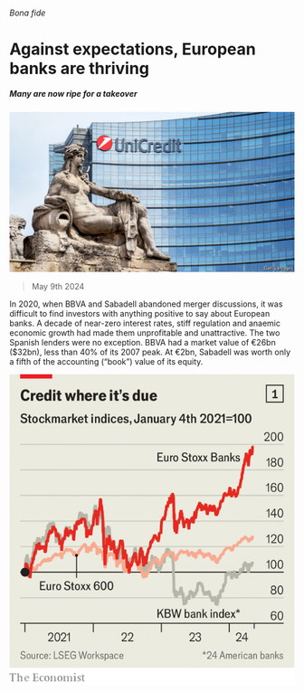 ###### Bona fide

# Against expectations, European banks are thriving 

##### Many are now ripe for a takeover 

![image](images/20240511_FNP003.jpg) 

> May 9th 2024 

In 2020, when BBVA and Sabadell abandoned merger discussions, it was difficult to find investors with anything positive to say about European banks. A decade of near-zero interest rates, stiff regulation and anaemic economic growth had made them unprofitable and unattractive. The two Spanish lenders were no exception. BBVA had a market value of €26bn ($32bn), less than 40% of its 2007 peak. At €2bn, Sabadell was worth only a fifth of the accounting (“book”) value of its equity.

![image](images/20240511_FNC149.png) 


